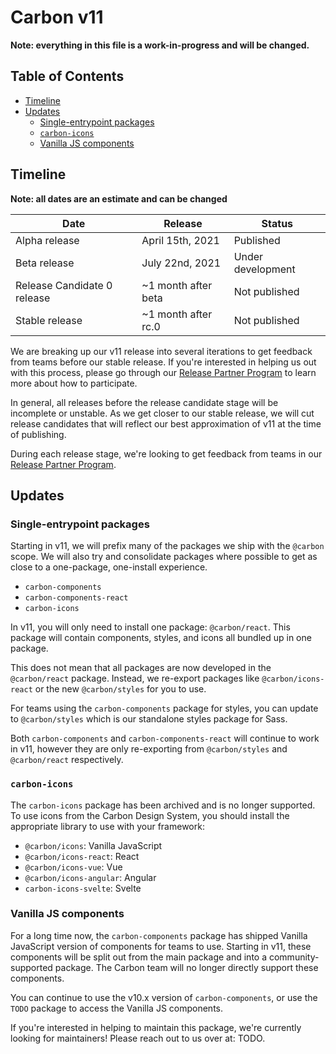 # Carbon v11

**Note: everything in this file is a work-in-progress and will be changed.**

<!-- prettier-ignore-start -->
<!-- START doctoc generated TOC please keep comment here to allow auto update -->
<!-- DON'T EDIT THIS SECTION, INSTEAD RE-RUN doctoc TO UPDATE -->
## Table of Contents

- [Timeline](#timeline)
- [Updates](#updates)
  - [Single-entrypoint packages](#single-entrypoint-packages)
  - [`carbon-icons`](#carbon-icons)
  - [Vanilla JS components](#vanilla-js-components)

<!-- END doctoc generated TOC please keep comment here to allow auto update -->
<!-- prettier-ignore-end -->

## Timeline

**Note: all dates are an estimate and can be changed**

| Date                        | Release             | Status            |
| --------------------------- | ------------------- | ----------------- |
| Alpha release               | April 15th, 2021    | Published         |
| Beta release                | July 22nd, 2021     | Under development |
| Release Candidate 0 release | ~1 month after beta | Not published     |
| Stable release              | ~1 month after rc.0 | Not published     |

We are breaking up our v11 release into several iterations to get feedback from
teams before our stable release. If you're interested in helping us out with
this process, please go through our
[Release Partner Program](https://github.com/carbon-design-system/carbon/wiki/Release-Partner-Program)
to learn more about how to participate.

In general, all releases before the release candidate stage will be incomplete
or unstable. As we get closer to our stable release, we will cut release
candidates that will reflect our best approximation of v11 at the time of
publishing.

During each release stage, we're looking to get feedback from teams in our
[Release Partner Program](https://github.com/carbon-design-system/carbon/wiki/Release-Partner-Program).

## Updates

### Single-entrypoint packages

Starting in v11, we will prefix many of the packages we ship with the `@carbon`
scope. We will also try and consolidate packages where possible to get as close
to a one-package, one-install experience.


- `carbon-components`
- `carbon-components-react`
- `carbon-icons`

In v11, you will only need to install one package: `@carbon/react`. This package
will contain components, styles, and icons all bundled up in one package.

This does not mean that all packages are now developed in the `@carbon/react`
package. Instead, we re-export packages like `@carbon/icons-react` or the new
`@carbon/styles` for you to use.

For teams using the `carbon-components` package for styles, you can update to
`@carbon/styles` which is our standalone styles package for Sass.

Both `carbon-components` and `carbon-components-react` will continue to work in
v11, however they are only re-exporting from `@carbon/styles` and
`@carbon/react` respectively.

### `carbon-icons`

The `carbon-icons` package has been archived and is no longer supported. To use
icons from the Carbon Design System, you should install the appropriate library
to use with your framework:

- `@carbon/icons`: Vanilla JavaScript
- `@carbon/icons-react`: React
- `@carbon/icons-vue`: Vue
- `@carbon/icons-angular`: Angular
- `carbon-icons-svelte`: Svelte

### Vanilla JS components

For a long time now, the `carbon-components` package has shipped Vanilla
JavaScript version of components for teams to use. Starting in v11, these
components will be split out from the main package and into a
community-supported package. The Carbon team will no longer directly support
these components.

You can continue to use the v10.x version of `carbon-components`, or use the
`TODO` package to access the Vanilla JS components.

If you're interested in helping to maintain this package, we're currently
looking for maintainers! Please reach out to us over at: TODO.
